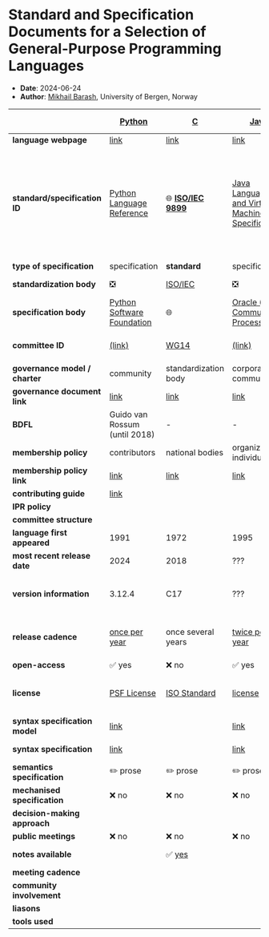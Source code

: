 # Standard and Specification Documents for a Selection of General-Purpose Programming Languages

- **Date**: 2024-06-24
- **Author**: [Mikhail Barash](https://github.com/mikbar-uib), University of Bergen, Norway

|                                | **[Python](https://en.wikipedia.org/wiki/Python_(programming_language))**   | **[C](https://en.wikipedia.org/wiki/C_(programming_language))**                      | **[Java](https://en.wikipedia.org/wiki/Java_(programming_language))**                     | **[C++](https://en.wikipedia.org/wiki/C%2B%2B)**                                    | **[C#](https://en.wikipedia.org/wiki/C_Sharp_(programming_language))**                                                                                                         | **[ECMAScript](https://en.wikipedia.org/wiki/JavaScript)**                                                      | **[Visual Basic .NET](https://en.wikipedia.org/wiki/Visual_Basic_(.NET))**                            | **[SQL](https://en.wikipedia.org/wiki/SQL)**                                       | **[PHP](https://en.wikipedia.org/wiki/PHP)**                               | **[Go](https://en.wikipedia.org/wiki/Go_(programming_language))**                                  | **[Assembly](https://en.wikipedia.org/wiki/Assembly_language)**                      | **[R](https://en.wikipedia.org/wiki/R_(programming_language))**                                        | **[Swift](https://en.wikipedia.org/wiki/Swift_(programming_language))**                                           | **[Ruby](https://en.wikipedia.org/wiki/Ruby_(programming_language))**                                      | **[Rust](https://en.wikipedia.org/wiki/Rust_(programming_language))** | **[Fortran](https://en.wikipedia.org/wiki/Fortran)**                                                                                                                                                                                                                                                                                                                                                                 | **[Ada](https://en.wikipedia.org/wiki/Ada_(programming_language))**                | **[Perl](https://en.wikipedia.org/wiki/Perl)**                                                                          | **[F#](https://en.wikipedia.org/wiki/F_Sharp_(programming_language))**   | **[COBOL](https://en.wikipedia.org/wiki/COBOL)**                                   | **[Dart](https://en.wikipedia.org/wiki/Dart_(programming_language))**                                                | **[Lua](https://en.wikipedia.org/wiki/Lua_(programming_language))** | **[Julia](https://en.wikipedia.org/wiki/Julia_(programming_language))** | **[Scala](https://en.wikipedia.org/wiki/Scala_(programming_language))**             | **[Haskell](https://en.wikipedia.org/wiki/Haskell)**                                     | **[TypeScript](https://en.wikipedia.org/wiki/TypeScript)**                     | **[D](https://en.wikipedia.org/wiki/D_(programming_language))** | **[Kotlin](https://en.wikipedia.org/wiki/Kotlin_(programming_language))**      | **[Groovy](https://en.wikipedia.org/wiki/Apache_Groovy)**                                              | **[Zig](https://en.wikipedia.org/wiki/Zig_(programming_language))** | **[Scheme](https://en.wikipedia.org/wiki/Scheme_(programming_language))**                        | **[Prolog](https://en.wikipedia.org/wiki/Prolog)**                                  | **[HTML](https://en.wikipedia.org/wiki/HTML)**                                   | **[WebAssembly](https://en.wikipedia.org/wiki/WebAssembly)**                                | **[CSS](https://en.wikipedia.org/wiki/CSS)**                               |
|--------------------------------|-----------------------------------------------------------------------------|--------------------------------------------------------------------------------------|-------------------------------------------------------------------------------------------|-------------------------------------------------------------------------------------|--------------------------------------------------------------------------------------------------------------------------------------------------------------------------------|-----------------------------------------------------------------------------------------------------------------|-------------------------------------------------------------------------------------------------------|------------------------------------------------------------------------------------|----------------------------------------------------------------------------|----------------------------------------------------------------------------------------------------|--------------------------------------------------------------------------------------|--------------------------------------------------------------------------------------------------------|-------------------------------------------------------------------------------------------------------------------|------------------------------------------------------------------------------------------------------------|-----------------------------------------------------------------------|----------------------------------------------------------------------------------------------------------------------------------------------------------------------------------------------------------------------------------------------------------------------------------------------------------------------------------------------------------------------------------------------------------------------|------------------------------------------------------------------------------------|-------------------------------------------------------------------------------------------------------------------------|--------------------------------------------------------------------------|------------------------------------------------------------------------------------|----------------------------------------------------------------------------------------------------------------------|---------------------------------------------------------------------|-------------------------------------------------------------------------|-------------------------------------------------------------------------------------|------------------------------------------------------------------------------------------|--------------------------------------------------------------------------------|-----------------------------------------------------------------|--------------------------------------------------------------------------------|--------------------------------------------------------------------------------------------------------|---------------------------------------------------------------------|--------------------------------------------------------------------------------------------------|-------------------------------------------------------------------------------------|----------------------------------------------------------------------------------|---------------------------------------------------------------------------------------------|----------------------------------------------------------------------------|
| **language webpage**           | [link](https://www.python.org/)                                             | [link](https://www.open-std.org/jtc1/sc22/wg14/)                                     | [link](https://www.oracle.com/java/)                                                      | [link](https://isocpp.org/)                                                         | [link](https://learn.microsoft.com/en-us/dotnet/csharp/)                                                                                                                       | [link](https://tc39.es/)                                                                                        | [link](https://learn.microsoft.com/en-gb/dotnet/visual-basic/)                                        |                                                                                    | [link](https://www.php.net/)                                               | [link](https://go.dev/)                                                                            |                                                                                      | [link](https://www.r-project.org/)                                                                     | [link](https://www.swift.org/)                                                                                    | [link](https://www.ruby-lang.org/en/)                                                                      | [link](https://www.rust-lang.org/)                                    | [link](https://fortran-lang.org/)                                                                                                                                                                                                                                                                                                                                                                                    | [link](https://www.adaic.org/)                                                     | [link](https://www.perl.org/)                                                                                           | [link](https://fsharp.org/), [link](https://fsharp.github.io/)           |                                                                                    | [link](https://dart.dev/)                                                                                            | [link](https://www.lua.org/)                                        | [link](https://julialang.org/)                                          | [link](http://www.scala-lang.org/)                                                  | [link](http://haskell.org/)                                                              | [link](https://www.typescriptlang.org/)                                        | [link](https://dlang.org/)                                      | [link](https://kotlinlang.org/)                                                | [link](https://groovy-lang.org/)                                                                       | [link](https://ziglang.org/)                                        | [link](https://www.scheme.org/)                                                                  |                                                                                     |                                                                                  | [link](https://webassembly.org/)                                                            |                                                                            |
| **standard/specification ID**  | [Python Language Reference](https://docs.python.org/3/reference/index.html) | :globe_with_meridians: **[ISO/IEC 9899](https://www.iso.org/standard/74528.html)**   | [Java Language and Virtual Machine Specifications](https://docs.oracle.com/javase/specs/) | :globe_with_meridians: **[ISO/IEC 14882](https://www.iso.org/standard/79358.html)** | :globe_with_meridians: **[ECMA-334](https://ecma-international.org/publications-and-standards/standards/ecma-334/), [ISO/IEC 23270](https://www.iso.org/standard/75178.html)** | :globe_with_meridians: **[ECMA-262](https://262.ecma-international.org/)**                                      | [Visual Basic Language Specification](https://www.microsoft.com/en-us/download/details.aspx?id=15039) | :globe_with_meridians: **[ISO/IEC 9075](https://www.iso.org/standard/76583.html)** | [PHP Language Specification](https://phplang.org/)                         | [The Go Programming Language Specification](https://go.dev/ref/spec)                               | :globe_with_meridians: **[IEEE 694-1985](https://standards.ieee.org/ieee/694/950/)** | [R Language Definition](https://cran.r-project.org/doc/manuals/R-lang.pdf)                             | [The Swift Programming Language](https://docs.swift.org/swift-book/documentation/the-swift-programming-language/) | :globe_with_meridians: **[JSA - JIS X 3017](https://standards.globalspec.com/std/1651983/JIS%20X%203017)** | [The Rust Reference](https://doc.rust-lang.org/reference/)            | :globe_with_meridians: **[ISO/IEC 1539-1](https://www.iso.org/standard/82170.html), :us: [Military Standard 1753](https://wg5-fortran.org/ARCHIVE/mil_std_1753.html), :us: [ANSI X 3.9 1966](https://archive.org/details/ansi-x-3.9-1966-fortran-66), :us: [ANSI X3J3/90.4](https://wg5-fortran.org/ARCHIVE/Fortran77.html), :globe_with_meridians: [ISO/IEC 9593-1:1990](https://www.iso.org/standard/17366.html)** | :globe_with_meridians: **[ISO/IEC 8652](https://www.iso.org/standard/83621.html)** | [Perl Documentation](https://perldoc.perl.org/perl)                                                                     | [The F# Language Specification](https://fsharp.org/specs/language-spec/) | :globe_with_meridians: **[ISO/IEC 1989](https://www.iso.org/standard/74527.html)** | :globe_with_meridians: **[ECMA-408](https://ecma-international.org/publications-and-standards/standards/ecma-408/)** | [Lua Reference Manual](https://www.lua.org/manual/)                 | [Julia Documentation](https://docs.julialang.org/en/v1/)                | [Scala Language Specification](https://www.scala-lang.org/files/archive/spec/2.11/) | [Haskell 2010 Language Report](https://www.haskell.org/definition/haskell2010.pdf)       |                                                                                | [D Language Reference](https://dlang.org/spec/spec.html)        | [Kotlin language specification](https://kotlinlang.org/spec/introduction.html) | [Groovy Language Documentation](https://docs.groovy-lang.org/docs/latest/html/documentation/index.pdf) | [Zig Language Reference](https://ziglang.org/documentation/master/) | :globe_with_meridians: **[IEEE 1178-1990](https://standards.ieee.org/ieee/1178/1787/)**, reports | :globe_with_meridians: **[ISO/IEC 13211](https://www.iso.org/standard/21413.html)** | :globe_with_meridians: **[HTML Specification](https://html.spec.whatwg.org/)**   | :globe_with_meridians: **[WebAssembly Specification](https://webassembly.github.io/spec/)** | :globe_with_meridians: **[CSS Snapshot](https://www.w3.org/TR/css-2023/)** |
| **type of specification**      | specification                                                               | **standard**                                                                         | specification                                                                             | **standard**                                                                        | **standard**                                                                                                                                                                   | **standard**                                                                                                    | specification                                                                                         | **standard**                                                                       | specification                                                              | specification                                                                                      | **standard**                                                                         | specification                                                                                          | specification                                                                                                     | **standard**                                                                                               | specification                                                         | **standard**                                                                                                                                                                                                                                                                                                                                                                                                         | **standard**                                                                       | specification                                                                                                           | specification                                                            | **standard**                                                                       | **standard**                                                                                                         | specification                                                       | specification                                                           | specification                                                                       | specification                                                                            | specification                                                                  | specification                                                   | specification                                                                  | specification                                                                                          | specification                                                       | **standard**                                                                                     | **standard**                                                                        | **standard**                                                                     | **standard**                                                                                | **standard**                                                               |
| **standardization body**       | :negative_squared_cross_mark:                                               | [ISO/IEC](https://www.iso.org/home.html)                                             | :negative_squared_cross_mark:                                                             | [ISO/IEC](https://www.iso.org/home.html)                                            | [Ecma](https://ecma-international.org/), [ISO](https://www.iso.org/home.html)                                                                                                  | [Ecma](https://ecma-international.org/)                                                                         | :negative_squared_cross_mark:                                                                         | [ISO/IEC](https://www.iso.org/home.html)                                           | :negative_squared_cross_mark:                                              | :negative_squared_cross_mark:                                                                      | [IEEE](https://standards.ieee.org/)                                                  | :negative_squared_cross_mark:                                                                          | :negative_squared_cross_mark:                                                                                     | [ISO/IEC](https://www.iso.org/home.html)                                                                   | :negative_squared_cross_mark:                                         | [ISO/IEC](https://www.iso.org/home.html)                                                                                                                                                                                                                                                                                                                                                                             | [ISO](https://www.iso.org/home.html)                                               | :negative_squared_cross_mark:                                                                                           | :negative_squared_cross_mark:                                            | [ISO](https://www.iso.org/home.html)                                               | [Ecma](https://ecma-international.org/)                                                                              | :negative_squared_cross_mark:                                       | :negative_squared_cross_mark:                                           | :negative_squared_cross_mark:                                                       | :negative_squared_cross_mark:                                                            | :negative_squared_cross_mark:                                                  | :negative_squared_cross_mark:                                   | :negative_squared_cross_mark:                                                  | :negative_squared_cross_mark:                                                                          | :negative_squared_cross_mark:                                       | [IEEE](https://standards.ieee.org/)                                                              | [ISO](https://www.iso.org/home.html)                                                | [WHATWG](https://whatwg.org/), [W3C](https://www.w3.org/)                        | [W3C](https://www.w3.org/)                                                                  | [W3C](https://www.w3.org/)                                                 |
| **specification body**         | [Python Software Foundation](https://www.python.org/psf-landing/)           | :globe_with_meridians:                                                               | [Oracle (Java Community Process)](https://www.jcp.org/en/home/index)                      | :globe_with_meridians:                                                              | :globe_with_meridians:                                                                                                                                                         | :globe_with_meridians:                                                                                          | [VB.NET Team (Microsoft)](https://learn.microsoft.com/en-us/dotnet/visual-basic/)                     | :globe_with_meridians:                                                             | [The PHP Foundation](https://thephp.foundation/)                           | [Go Team (Google)](https://go.dev/)                                                                | :globe_with_meridians:                                                               | [R Foundation](https://www.r-project.org/foundation/)                                                  | [Apple](https://www.swift.org/)                                                                                   | :globe_with_meridians:                                                                                     | [Rust Foundation](https://foundation.rust-lang.org/)                  | :globe_with_meridians:                                                                                                                                                                                                                                                                                                                                                                                               | :globe_with_meridians:                                                             | [The Perl & Raku Foundation](https://www.perlfoundation.org/)                                                           | [F# Software Foundation](https://fsharp.org/)                            | :globe_with_meridians:                                                             | :globe_with_meridians:                                                                                               | [Lua.org](https://lua.org/)                                         | [JuliaLang](https://julialang.org/)                                     | [Scala Center (EPFL)](https://scala.epfl.ch/)                                       | [Haskell Committee](https://www.haskell.org/haskell-org-committee/)                      | [TypeScript Team (Microsoft)](https://github.com/microsoft/TypeScript)         | [D Language Foundation](https://dlang.org/foundation/)          | [Kotlin Foundation](https://kotlinfoundation.org/)                             | [Apache Software Foundation](https://www.apache.org/)                                                  | [Zig Software Foundation](https://ziglang.org/zsf/)                 | :globe_with_meridians:                                                                           | :globe_with_meridians:                                                              | :globe_with_meridians:                                                           | :globe_with_meridians:                                                                      | :globe_with_meridians:                                                     |
| **committee ID**               | [(link)](https://peps.python.org/pep-0000/)                                 | [WG14](https://www9.open-std.org/JTC1/SC22/WG14/)                                    | [(link)](https://www.jcp.org/en/home/index)                                               | [WG21](https://www.open-std.org/jtc1/sc22/wg21/)                                    | [TC49-TG2](https://ecma-international.org/task-groups/tc49-tg2/)                                                                                                               | [TC39](https://ecma-international.org/technical-committees/tc39/)                                               |                                                                                                       | WG3                                                                                |                                                                            |                                                                                                    |                                                                                      |                                                                                                        |                                                                                                                   |                                                                                                            |                                                                       | [WG5](https://wg5-fortran.org)                                                                                                                                                                                                                                                                                                                                                                                       | [WG9](https://www9.open-std.org/JTC1/SC22/WG9/)                                    |                                                                                                                         |                                                                          | WG4                                                                                | [TC52](https://ecma-international.org/technical-committees/tc52/)                                                    |                                                                     |                                                                         |                                                                                     |                                                                                          |                                                                                |                                                                 |                                                                                | Groovy Project Management Committee                                                                    |                                                                     |                                                                                                  | WG17                                                                                |                                                                                  | [WebAssembly Community Group](https://www.w3.org/community/webassembly/)                    | [CSS Working Group](https://www.w3.org/Style/CSS/)                         |
| **governance model / charter** | community                                                                   | standardization body                                                                 | corporate, community                                                                      | standardization body                                                                | corporate                                                                                                                                                                      | standardization body                                                                                            | corporate                                                                                             | standardization body                                                               | community                                                                  | corporate                                                                                          | standardization body                                                                 | community                                                                                              | corporate, community                                                                                              | ???                                                                                                        | community                                                             | standardization body                                                                                                                                                                                                                                                                                                                                                                                                 | standardization body                                                               | community                                                                                                               | corporate                                                                | standardization body                                                               | standardization body                                                                                                 | community                                                           | community                                                               | community                                                                           | community                                                                                | community                                                                      | community                                                       | corporate                                                                      | community                                                                                              | community                                                           | standardization body                                                                             | standardization body                                                                | standardization body                                                             | standardization body                                                                        | standardization body                                                       |
| **governance document link**   | [link](https://peps.python.org/pep-0013/)                                   | [link](https://www.iso.org/committee/45202.html)                                     | [link](https://www.jcp.org/en/participation/committee#responsibilities)                   | [link](https://www.iso.org/committee/45202.html)                                    |                                                                                                                                                                                | [link](https://github.com/tc39/how-we-work)                                                                     |                                                                                                       |                                                                                    | [link](https://thephp.foundation/foundation/)                              |                                                                                                    |                                                                                      | [link](https://www.r-project.org/foundation/Rfoundation-statutes.pdf)                                  | [link](https://www.swift.org/blog/language-workgroup/)                                                            |                                                                                                            | [link](https://www.rust-lang.org/governance)                          | [link](https://www.iso.org/committee/45202.html)                                                                                                                                                                                                                                                                                                                                                                     | [link](https://www.adaic.org/community/join-ara/)                                  | [link](https://perldoc.perl.org/perlgov)                                                                                | [link](https://foundation.fsharp.org)                                    | [link](https://www.iso.org/committee/45202.html)                                   |                                                                                                                      | [link](https://www.lua.org/community.html)                          | [link](https://julialang.org/governance/)                               | [link](https://docs.scala-lang.org/sips/index.html)                                 | [link](https://www.haskell.org/haskell-org-committee/)                                   |                                                                                | [link](https://dlang.org/foundation/)                           |                                                                                | [link](https://groovy-lang.org/contribute.html)                                                        | [link](https://github.com/ziglang/zig/wiki/Community)               | [link](scheme-reports.org/2009/charter.html)                                                     | [link](https://www.iso.org/committee/45202.html)                                    | [link](https://whatwg.org/sg-agreement#steering-group)                           | [link](https://www.w3.org/2020/03/webassembly-wg-charter.html)                              | [link](https://www.w3.org/2023/01/css-2023.html)                           |
| **BDFL**                       | Guido van Rossum (until 2018)                                               | -                                                                                    | -                                                                                         | -                                                                                   | -                                                                                                                                                                              | -                                                                                                               | -                                                                                                     | -                                                                                  | -                                                                          | -                                                                                                  | -                                                                                    | -                                                                                                      | -                                                                                                                 | Yukihiro Matsumoto (originally)                                                                            | -                                                                     | -                                                                                                                                                                                                                                                                                                                                                                                                                    | -                                                                                  | -                                                                                                                       | -                                                                        | -                                                                                  | -                                                                                                                    | -                                                                   | -                                                                       | -                                                                                   | -                                                                                        | -                                                                              | -                                                               | -                                                                              | -                                                                                                      | -                                                                   | -                                                                                                | -                                                                                   | -                                                                                | -                                                                                           | -                                                                          |
| **membership policy**          | contributors                                                                | national bodies                                                                      | organizations, individuals                                                                | national bodies                                                                     | organizations                                                                                                                                                                  | organizations                                                                                                   | ???                                                                                                   | national bodies                                                                    | contributors, organizations                                                | n/a                                                                                                | n/a                                                                                  | contributors, individuals                                                                              | open to contributors                                                                                              | national bodies                                                                                            | organizations, contributors                                           | national bodies                                                                                                                                                                                                                                                                                                                                                                                                      | national bodies                                                                    | contributors                                                                                                            | n/a                                                                      | national bodies                                                                    | organizations                                                                                                        | contributors                                                        | contributors                                                            | contributors                                                                        | contributors                                                                             | contributors                                                                   | contributors                                                    | contributors                                                                   | contributors                                                                                           | contributors                                                        | contributors                                                                                     | national bodies                                                                     | open                                                                             | open                                                                                        | open                                                                       |
| **membership policy link**     | [link](https://www.python.org/psf/membership/)                              | [link](https://www.iso.org/about/members)                                            | [link](https://jcp.org/en/participation/membership)                                       | [link](https://www.iso.org/about/members)                                           |                                                                                                                                                                                | [link](https://ecma-international.org/about-ecma/join-ecma/)                                                    |                                                                                                       | [link](https://www.iso.org/about/members)                                          | [link](https://thephp.foundation/join/)                                    |                                                                                                    | [link](https://standards.ieee.org/about/membership/)                                 | [link](https://www.r-project.org/foundation/members.html), [link](https://r-consortium.org/about/join) |                                                                                                                   | [link](https://www.iso.org/about/members)                                                                  | [link](https://foundation.rust-lang.org/info/become-a-member/)        | [link](https://www.iso.org/about/members)                                                                                                                                                                                                                                                                                                                                                                            | [link](https://www.iso.org/about/members)                                          |                                                                                                                         |                                                                          | [link](https://www.iso.org/about/members)                                          |                                                                                                                      |                                                                     |                                                                         |                                                                                     |                                                                                          |                                                                                |                                                                 |                                                                                |                                                                                                        |                                                                     | [link](https://standards.ieee.org/about/membership/)                                             | [link](https://www.iso.org/about/members)                                           | [link](https://www.w3.org/membership/)                                           | [link](https://www.w3.org/membership/)                                                      | [link](https://www.w3.org/membership/)                                     |
| **contributing guide**         | [link](https://devguide.python.org/)                                        |                                                                                      |                                                                                           |                                                                                     | [link](https://github.com/dotnet/csharplang)                                                                                                                                   | [link](https://github.com/tc39/ecma262/blob/main/CONTRIBUTING.md)                                               |                                                                                                       |                                                                                    | [link](https://github.com/php/php-src/blob/master/CONTRIBUTING.md)         | [link](https://go.dev/doc/contribute)                                                              |                                                                                      | [link](https://contributor.r-project.org/rdevguide/)                                                   | [link](https://www.swift.org/contributing/)                                                                       | [link](https://docs.ruby-lang.org/en/master/contributing_md.html)                                          | [link](https://github.com/rust-lang/rust/blob/master/CONTRIBUTING.md) |                                                                                                                                                                                                                                                                                                                                                                                                                      |                                                                                    | [link](https://blogs.perl.org/users/zoffix_znet/2018/08/introducing-newcomer-guide-to-contributing-to-core-perl-6.html) | [link](https://github.com/fsharp/fsharp/blob/master/CONTRIBUTING.md)     |                                                                                    | [link](https://github.com/dart-lang/sdk/blob/main/CONTRIBUTING.md)                                                   |                                                                     | [link](https://github.com/JuliaLang/julia/blob/master/CONTRIBUTING.md)  | [link](https://docs.scala-lang.org/contribute/guide.html)                           | [link](https://www.haskell.org/ghc/blog/20160620-ContributingToGhc.html)                 | [link](https://github.com/microsoft/TypeScript/blob/main/CONTRIBUTING.md)      | [link](https://wiki.dlang.org/Get_involved)                     | [link](https://kotlinlang.org/docs/contribute.html)                            | [link](https://github.com/apache/groovy/blob/master/CONTRIBUTING.md)                                   | [link](https://github.com/ziglang/zig/wiki/Contributing)            |                                                                                                  |                                                                                     | [link](https://github.com/whatwg/html/blob/main/CONTRIBUTING.md)                 | [link](https://github.com/WebAssembly/design/blob/main/Contributing.md)                     |                                                                            |
| **IPR policy**                 |                                                                             |                                                                                      |                                                                                           |                                                                                     |                                                                                                                                                                                |                                                                                                                 |                                                                                                       |                                                                                    |                                                                            |                                                                                                    |                                                                                      |                                                                                                        |                                                                                                                   |                                                                                                            |                                                                       |                                                                                                                                                                                                                                                                                                                                                                                                                      |                                                                                    |                                                                                                                         |                                                                          |                                                                                    |                                                                                                                      |                                                                     |                                                                         |                                                                                     |                                                                                          |                                                                                |                                                                 |                                                                                |                                                                                                        |                                                                     |                                                                                                  |                                                                                     |                                                                                  |                                                                                             |                                                                            |
| **committee structure**        |                                                                             |                                                                                      |                                                                                           |                                                                                     |                                                                                                                                                                                |                                                                                                                 |                                                                                                       |                                                                                    |                                                                            |                                                                                                    |                                                                                      |                                                                                                        |                                                                                                                   |                                                                                                            |                                                                       |                                                                                                                                                                                                                                                                                                                                                                                                                      |                                                                                    |                                                                                                                         |                                                                          |                                                                                    |                                                                                                                      |                                                                     |                                                                         |                                                                                     |                                                                                          |                                                                                |                                                                 |                                                                                |                                                                                                        |                                                                     |                                                                                                  |                                                                                     |                                                                                  |                                                                                             |                                                                            |
| **language first appeared**    | 1991                                                                        | 1972                                                                                 | 1995                                                                                      | 1985                                                                                | 2000                                                                                                                                                                           | 1995                                                                                                            | 2001                                                                                                  | 1974                                                                               | 1995                                                                       | 2009                                                                                               | 1947                                                                                 | 1993                                                                                                   | 2014                                                                                                              | 1995                                                                                                       | 2015                                                                  | 1957                                                                                                                                                                                                                                                                                                                                                                                                                 | 1980                                                                               | 1987                                                                                                                    | 2005                                                                     | 1959                                                                               | 2011                                                                                                                 | 1993                                                                | 2012                                                                    | 2004                                                                                | 1990                                                                                     | 2012                                                                           | 2001                                                            | 2011                                                                           | 2003                                                                                                   | 2016                                                                | 1975                                                                                             | 1972                                                                                | 1993                                                                             | 2017                                                                                        | 1996                                                                       |
| **most recent release date**   | 2024                                                                        | 2018                                                                                 | ???                                                                                       | 2020                                                                                | 2024                                                                                                                                                                           | 2023                                                                                                            | 2024                                                                                                  | 2023                                                                               | 2024                                                                       | 2024                                                                                               | n/a                                                                                  | 2024                                                                                                   | 2024                                                                                                              | 2024                                                                                                       | 2024                                                                  | 2023                                                                                                                                                                                                                                                                                                                                                                                                                 | 2023                                                                               | 2024                                                                                                                    | 2023                                                                     | 2023                                                                               | 2024                                                                                                                 | 2023                                                                | 2024                                                                    | 2024                                                                                | 2010                                                                                     | 2024                                                                           | 2024                                                            | 2024                                                                           | 2024                                                                                                   | 2024                                                                | 2013                                                                                             | ???                                                                                 | 2024                                                                             | ???                                                                                         | ???                                                                        |
| **version information**        | 3.12.4                                                                      | C17                                                                                  | ???                                                                                       | 20                                                                                  | 13.0                                                                                                                                                                           | 15                                                                                                              | 17.9.2                                                                                                | 2023                                                                               | 8.3.8                                                                      | 1.22.4                                                                                             | n/a                                                                                  | 4.4.1                                                                                                  | 5.10.1                                                                                                            | 3.3.3                                                                                                      | 1.79.0                                                                | 2023                                                                                                                                                                                                                                                                                                                                                                                                                 | ???                                                                                | 5.40.0                                                                                                                  | 8.0.0                                                                    | 2023                                                                               | 3.4.4                                                                                                                | 5.4.6                                                               | 1.10.4                                                                  | 3.4.0                                                                               | 2010                                                                                     | 5.4.2                                                                          | 2.108.0                                                         | 2.0.0                                                                          | 4.0.21                                                                                                 | 0.13.0                                                              | R7RS                                                                                             | ???                                                                                 | continuous release (["Living Standard"](https://whatwg.org/faq#living-standard)) | ???                                                                                         | ???                                                                        |
| **release cadence**            | [once per year](https://devguide.python.org/versions/#python-release-cycle) | once several years                                                                   | [twice per year](https://www.oracle.com/java/technologies/java-se-support-roadmap.html)   | every 3 years                                                                       | ???                                                                                                                                                                            | once per year                                                                                                   | ???                                                                                                   | once several years                                                                 | [once per year](https://www.php.net/supported-versions.php)                | ???                                                                                                |                                                                                      | once per year???                                                                                       | once per year???                                                                                                  | once per year???                                                                                           | every six weeks                                                       | irregular                                                                                                                                                                                                                                                                                                                                                                                                            | irregular???                                                                       | once per year???                                                                                                        | once per year???                                                         | irregular???                                                                       | ???                                                                                                                  | irregular???                                                        | once per year???                                                        | once per year???                                                                    | once per year???                                                                         | ???                                                                            | ???                                                             | ???, [link](https://blog.jetbrains.com/kotlin/category/releases/)              | ???, [link](http://groovy-lang.org/releases.html#notes5.0)                                             | ???                                                                 | ???                                                                                              | ???                                                                                 | continuous release (["Living Standard"](https://whatwg.org/faq#living-standard)) | ???                                                                                         | ???                                                                        |
| **open-access**                | :white_check_mark: yes                                                      | :x: no                                                                               | :white_check_mark: yes                                                                    | :x: no                                                                              | :white_check_mark: yes                                                                                                                                                         | :white_check_mark: yes                                                                                          | :white_check_mark: yes                                                                                | :x: no                                                                             | :white_check_mark: yes                                                     | :white_check_mark: yes                                                                             | ???                                                                                  | :white_check_mark: yes                                                                                 | :white_check_mark: yes                                                                                            | :white_check_mark: yes                                                                                     | :white_check_mark: yes                                                | :x: no                                                                                                                                                                                                                                                                                                                                                                                                               | :x: no                                                                             | :white_check_mark: yes                                                                                                  | :white_check_mark: yes                                                   | :x: no                                                                             | :white_check_mark: yes                                                                                               | :white_check_mark: yes                                              | :white_check_mark: yes                                                  | :white_check_mark: yes                                                              | :white_check_mark: yes                                                                   | :white_check_mark: yes                                                         | :white_check_mark: yes                                          | :white_check_mark: yes                                                         | :white_check_mark: yes                                                                                 | :white_check_mark: yes                                              | :white_check_mark: yes                                                                           | :x: no                                                                              | :white_check_mark: yes                                                           | :white_check_mark: yes                                                                      | :white_check_mark: yes                                                     |
| **license**                    | [PSF License](https://docs.python.org/3/license.html)                       | [ISO Standard](https://www.iso.org/terms-conditions-licence-agreement.html)          | [license](https://www.oracle.com/java/technologies/javase/jdk-faqs.html)                  | [ISO Standard](https://www.iso.org/terms-conditions-licence-agreement.html)         | [Ecma Default Copyright Notice](https://ecma-international.org/policies/by-ipr/ecma-text-copyright-policy/)                                                                    | [Ecma Alternative Copyright Notice](https://ecma-international.org/policies/by-ipr/ecma-text-copyright-policy/) | ???                                                                                                   | [ISO Standard](https://www.iso.org/terms-conditions-licence-agreement.html)        | [Creative Commons Attribution 3.0](https://www.php.net/license/)           | ???                                                                                                | ???                                                                                  | GNU???                                                                                                 | Apache License 2.0???                                                                                             | BSD-2-Clause???                                                                                            | ???                                                                   | [ISO Standard](https://www.iso.org/terms-conditions-licence-agreement.html)                                                                                                                                                                                                                                                                                                                                          | [ISO Standard](https://www.iso.org/terms-conditions-licence-agreement.html)        | [GPL???]()                                                                                                              | Apache License 2.0???                                                    | [ISO Standard](https://www.iso.org/terms-conditions-licence-agreement.html)        | [Ecma Copyright Notice](https://ecma-international.org/policies/by-ipr/ecma-text-copyright-policy/)                  | [MIT License]()                                                     | MIT License                                                             | Apache License 2.0                                                                  | BSD???                                                                                   | Apache License 2.0                                                             | Boost Software License                                          | Apache License 2.0                                                             | Apache License 2.0                                                                                     | MIT License                                                         | GPL for some, varies                                                                             | [ISO Standard](https://www.iso.org/terms-conditions-licence-agreement.html)         | MIT???                                                                           | [W3C Document License](https://www.w3.org/copyright/document-license-2023/)                 | ???                                                                        |
| **syntax specification model** | [link](https://peps.python.org/pep-0617/)                                   |                                                                                      | [link](https://docs.oracle.com/javase/specs/jls/se22/html/jls-2.html)                     |                                                                                     | Sect. 6.2. of: [link](https://ecma-international.org/wp-content/uploads/ECMA-334_7th_edition_december_2023.pdf)                                                                | [link](https://262.ecma-international.org/14.0/#sec-syntactic-and-lexical-grammars)                             |                                                                                                       |                                                                                    |                                                                            | [link](https://en.wikipedia.org/wiki/Wirth_syntax_notation)                                        |                                                                                      |                                                                                                        |                                                                                                                   |                                                                                                            | [link](https://doc.rust-lang.org/reference/)                          |                                                                                                                                                                                                                                                                                                                                                                                                                      |                                                                                    |                                                                                                                         |                                                                          |                                                                                    |                                                                                                                      | Sect. 2 of: [link](https://www.lua.org/manual/5.1/manual.html)      |                                                                         |                                                                                     | Sect. 10.1 of: [link](https://www.haskell.org/onlinereport/haskell2010/haskellch10.html) |                                                                                |                                                                 | [link](https://kotlinlang.org/docs/reference/grammar.html)                     |                                                                                                        | [link](https://en.wikipedia.org/wiki/Yacc)                          |                                                                                                  |                                                                                     | informal                                                                         | [link](https://webassembly.github.io/spec/core/text/conventions.html#grammar)               |                                                                            |
| **syntax specification**       | [link](https://docs.python.org/3/reference/grammar.html)                    |                                                                                      | [link](https://docs.oracle.com/javase/specs/jls/se22/html/jls-19.html)                    |                                                                                     | Appendix A of: [link](https://ecma-international.org/wp-content/uploads/ECMA-334_7th_edition_december_2023.pdf)                                                                | [link](https://262.ecma-international.org/14.0/#sec-grammar-summary)                                            |                                                                                                       |                                                                                    | [link](https://github.com/php/php-langspec/blob/master/spec/19-grammar.md) | parser: [link](https://github.com/golang/go/blob/master/src/cmd/compile/internal/syntax/parser.go) |                                                                                      |                                                                                                        | [link](https://docs.swift.org/swift-book/documentation/the-swift-programming-language/summaryofthegrammar/)       | [link](https://ruby-doc.org/docs/ruby-doc-bundle/Manual/man-1.4/syntax.html)                               | obsolete: [link](https://github.com/rust-lang/wg-grammar)             |                                                                                                                                                                                                                                                                                                                                                                                                                      |                                                                                    | [link](https://perldoc.perl.org/perlsyn)                                                                                |                                                                          |                                                                                    |                                                                                                                      | Sect. 8 of: [link](https://www.lua.org/manual/5.1/manual.html)      | [link](https://juliadatascience.io/syntax)                              | [link](https://docs.scala-lang.org/scala3/reference/syntax.html)                    | [link](https://www.haskell.org/onlinereport/haskell2010/haskellch10.html)                | obsolete: [link](http://bartvds.github.io/tsspec-html/0.9.1/dist/grammar.html) | [link](https://dlang.org/spec/grammar.html)                     | [link](https://kotlinlang.org/docs/reference/grammar.html)                     | [link](https://www.groovy-lang.org/syntax.html)                                                        | [link](https://ziglang.org/documentation/master/#Grammar)           | [link](https://www.scheme.com/tspl2d/grammar.html)                                               |                                                                                     | [link](https://www.w3.org/TR/2011/WD-html5-20110525/syntax.html)                 | [link](https://webassembly.github.io/spec/core/text/index.html)                             | [link](https://www.w3.org/TR/CSS21/grammar.html)                           |
| **semantics specification**    | :pencil2: prose                                                             | :pencil2: prose                                                                      | :pencil2: prose                                                                           | :pencil2: prose                                                                     | :pencil2: prose                                                                                                                                                                | prose+?                                                                                                         | :pencil2: prose                                                                                       | :pencil2: prose                                                                    | :pencil2: prose                                                            | :pencil2: prose                                                                                    | :pencil2: prose                                                                      | :pencil2: prose                                                                                        | :pencil2: prose                                                                                                   | :pencil2: prose                                                                                            | :pencil2: prose                                                       | :pencil2: prose                                                                                                                                                                                                                                                                                                                                                                                                      | :pencil2: prose                                                                    | :pencil2: prose                                                                                                         | :pencil2: prose                                                          | :pencil2: prose                                                                    | :pencil2: prose                                                                                                      | :pencil2: prose                                                     | :pencil2: prose                                                         | :pencil2: prose                                                                     | prose+?                                                                                  | :pencil2: prose                                                                | :pencil2: prose                                                 | :pencil2: prose                                                                | :pencil2: prose                                                                                        | :pencil2: prose                                                     | :pencil2: prose                                                                                  | prose+?                                                                             | :pencil2: prose                                                                  | :gear: operational semantics                                                                | :pencil2: prose                                                            |
| **mechanised specification**   | :x: no                                                                      | :x: no                                                                               | :x: no                                                                                    | :x: no                                                                              | :x: no                                                                                                                                                                         | :x: no                                                                                                          | :x: no                                                                                                | :x: no                                                                             | :x: no                                                                     | :x: no                                                                                             | :x: no                                                                               | :x: no                                                                                                 | :x: no                                                                                                            | :x: no                                                                                                     | partially?                                                            | :x: no                                                                                                                                                                                                                                                                                                                                                                                                               | :x: no                                                                             | :x: no                                                                                                                  | :x: no                                                                   | :x: no                                                                             | :x: no                                                                                                               | :x: no                                                              | :x: no                                                                  | :x: no                                                                              | partially?                                                                               | :x: no                                                                         | :x: no                                                          | :x: no                                                                         | :x: no                                                                                                 | :x: no                                                              | :x: no                                                                                           | :x: no                                                                              | :x: no                                                                           | yes                                                                                         | :x: no                                                                     |
| **decision-making approach**   |                                                                             |                                                                                      |                                                                                           |                                                                                     |                                                                                                                                                                                |                                                                                                                 |                                                                                                       |                                                                                    |                                                                            |                                                                                                    |                                                                                      |                                                                                                        |                                                                                                                   |                                                                                                            |                                                                       |                                                                                                                                                                                                                                                                                                                                                                                                                      |                                                                                    |                                                                                                                         |                                                                          |                                                                                    |                                                                                                                      |                                                                     |                                                                         |                                                                                     |                                                                                          |                                                                                |                                                                 |                                                                                |                                                                                                        |                                                                     |                                                                                                  |                                                                                     |                                                                                  |                                                                                             |                                                                            |
| **public meetings**            | :x: no                                                                      | :x: no                                                                               | :x: no                                                                                    | :x: no                                                                              | :x: no                                                                                                                                                                         | :x: no                                                                                                          | :x: no                                                                                                | :x: no                                                                             | :x: no                                                                     | :x: no                                                                                             | :x: no                                                                               | :x: no                                                                                                 | :x: no                                                                                                            | :x: no                                                                                                     | :x: no                                                                | :x: no                                                                                                                                                                                                                                                                                                                                                                                                               | :x: no                                                                             | :x: no                                                                                                                  | :x: no                                                                   | :x: no                                                                             | :x: no                                                                                                               |                                                                     | :x: no                                                                  | :x: no                                                                              | :x: no                                                                                   | :x: no                                                                         | :x: no                                                          | :x: no                                                                         | :x: no                                                                                                 | :x: no                                                              |                                                                                                  | :x: no                                                                              | :white_check_mark: yes?                                                          | :white_check_mark: yes?                                                                     | :white_check_mark: yes?                                                    |
| **notes available**            |                                                                             | :white_check_mark: [yes](https://www9.open-std.org/JTC1/SC22/WG14/www/meetings.html) |                                                                                           | :white_check_mark: [yes](https://www.open-std.org/jtc1/sc22/wg21/docs/meetings)     | :white_check_mark: [yes](https://github.com/dotnet/csharplang/tree/main/meetings)                                                                                              | :white_check_mark: [yes](https://github.com/tc39/notes)                                                         |                                                                                                       |                                                                                    |                                                                            |                                                                                                    |                                                                                      |                                                                                                        |                                                                                                                   | informal: [link](https://github.com/ruby/dev-meeting-log)                                                  | archive: [link](https://github.com/rust-lang/meeting-minutes)         | :white_check_mark: [yes](https://wg5-fortran.org/meetings.html)                                                                                                                                                                                                                                                                                                                                                      |                                                                                    | :white_check_mark: [yes](https://psc.perlhacks.com)                                                                     |                                                                          |                                                                                    |                                                                                                                      |                                                                     |                                                                         |                                                                                     | archive: [link](https://docs.scala-lang.org/sips/minutes/)                               |                                                                                |                                                                 |                                                                                | :white_check_mark: [yes](https://whimsy.apache.org/board/minutes/Groovy.html)                          |                                                                     |                                                                                                  |                                                                                     | :white_check_mark: yes                                                           | :white_check_mark: [yes](https://github.com/WebAssembly/meetings)                           | :white_check_mark: yes                                                     |
| **meeting cadence**            |                                                                             |                                                                                      |                                                                                           |                                                                                     |                                                                                                                                                                                |                                                                                                                 |                                                                                                       |                                                                                    |                                                                            |                                                                                                    |                                                                                      |                                                                                                        |                                                                                                                   |                                                                                                            |                                                                       |                                                                                                                                                                                                                                                                                                                                                                                                                      |                                                                                    |                                                                                                                         |                                                                          |                                                                                    |                                                                                                                      |                                                                     |                                                                         |                                                                                     |                                                                                          |                                                                                |                                                                 |                                                                                |                                                                                                        |                                                                     |                                                                                                  |                                                                                     |                                                                                  |                                                                                             |                                                                            |
| **community involvement**      |                                                                             |                                                                                      |                                                                                           |                                                                                     |                                                                                                                                                                                |                                                                                                                 |                                                                                                       |                                                                                    |                                                                            |                                                                                                    |                                                                                      |                                                                                                        |                                                                                                                   |                                                                                                            |                                                                       |                                                                                                                                                                                                                                                                                                                                                                                                                      |                                                                                    |                                                                                                                         |                                                                          |                                                                                    |                                                                                                                      |                                                                     |                                                                         |                                                                                     |                                                                                          |                                                                                |                                                                 |                                                                                |                                                                                                        |                                                                     |                                                                                                  |                                                                                     |                                                                                  |                                                                                             |                                                                            |
| **liasons**                    |                                                                             |                                                                                      |                                                                                           |                                                                                     |                                                                                                                                                                                |                                                                                                                 |                                                                                                       |                                                                                    |                                                                            |                                                                                                    |                                                                                      |                                                                                                        |                                                                                                                   |                                                                                                            |                                                                       |                                                                                                                                                                                                                                                                                                                                                                                                                      |                                                                                    |                                                                                                                         |                                                                          |                                                                                    |                                                                                                                      |                                                                     |                                                                         |                                                                                     |                                                                                          |                                                                                |                                                                 |                                                                                |                                                                                                        |                                                                     |                                                                                                  |                                                                                     |                                                                                  |                                                                                             |                                                                            |
| **tools used**                 |                                                                             |                                                                                      |                                                                                           |                                                                                     |                                                                                                                                                                                |                                                                                                                 |                                                                                                       |                                                                                    |                                                                            |                                                                                                    |                                                                                      |                                                                                                        |                                                                                                                   |                                                                                                            |                                                                       |                                                                                                                                                                                                                                                                                                                                                                                                                      |                                                                                    |                                                                                                                         |                                                                          |                                                                                    |                                                                                                                      |                                                                     |                                                                         |                                                                                     |                                                                                          |                                                                                |                                                                 |                                                                                |                                                                                                        |                                                                     |                                                                                                  |                                                                                     |                                                                                  |                                                                                             |                                                                            |
